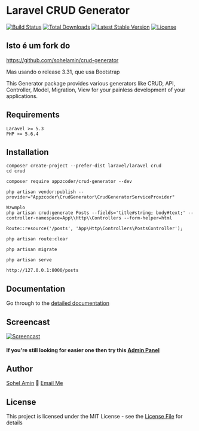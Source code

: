 # Laravel CRUD Generator

[![Build Status](https://travis-ci.org/appzcoder/crud-generator.svg)](https://travis-ci.org/appzcoder/crud-generator.svg)
[![Total Downloads](https://poser.pugx.org/appzcoder/crud-generator/d/total.svg)](https://packagist.org/packages/appzcoder/crud-generator)
[![Latest Stable Version](https://poser.pugx.org/appzcoder/crud-generator/v/stable.svg)](https://packagist.org/packages/appzcoder/crud-generator)
[![License](https://poser.pugx.org/appzcoder/crud-generator/license.svg)](https://packagist.org/packages/appzcoder/crud-generator)

## Isto é um fork do
https://github.com/sohelamin/crud-generator

Mas usando o release 3.31, que usa Bootstrap


This Generator package provides various generators like CRUD, API, Controller, Model, Migration, View for your painless development of your applications.

## Requirements
    Laravel >= 5.3
    PHP >= 5.6.4

## Installation
```
composer create-project --prefer-dist laravel/laravel crud
cd crud

composer require appzcoder/crud-generator --dev

php artisan vendor:publish --provider="Appzcoder\CrudGenerator\CrudGeneratorServiceProvider"

Wzwmplo
php artisan crud:generate Posts --fields='title#string; body#text;' --controller-namespace=App\\Http\\Controllers --form-helper=html

Route::resource('/posts', 'App\Http\Controllers\PostsController');

php artisan route:clear

php artisan migrate

php artisan serve

http://127.0.0.1:8000/posts 
```

## Documentation
Go through to the [detailed documentation](doc#readme)

## Screencast

[![Screencast](http://img.youtube.com/vi/831-PFBsYfw/0.jpg)](https://www.youtube.com/watch?v=K2G3kMQtY5Y)

#### If you're still looking for easier one then try this [Admin Panel](https://github.com/appzcoder/laravel-admin)

## Author

[Sohel Amin](http://sohelamin.com) :email: [Email Me](mailto:sohelamincse@gmail.com)

## License

This project is licensed under the MIT License - see the [License File](LICENSE) for details
